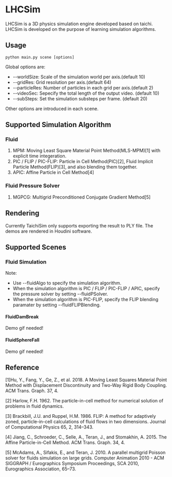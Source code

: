 # LHCSim
LHCSim is a 3D physics simulation engine developed based on taichi. LHCSim is developed on the purpose of learning simulation algorithms.

## Usage
```
python main.py scene [options]
```

Global options are:
+ --worldSize: Scale of the simulation world per axis.(default 10)
+ --gridRes: Grid resolution per axis.(default 64)
+ --particleRes: Number of particles in each grid per axis.(default 2)
+ --videoSec: Sepecify the total length of the output video. (default 10)
+ --subSteps: Set the simulation substeps per frame. (default 20)

Other options are introduced in each scene.

## Supported Simulation Algorithm
### Fluid
1. MPM: Moving Least Square Material Point Method(MLS-MPM)[1] with explicit time integeration.
2. PIC / FLIP / PIC-FLIP: Particle in Cell Method(PIC)[2], Fluid Implicit Particle Method(FLIP)[3], and also blending them together.
3. APIC: Affine Particle in Cell Method[4]

### Fluid Pressure Solver
1. MGPCG: Multigrid Preconditioned Conjugate Gradient Method[5]

## Rendering
Currently TaichiSim only supports exporting the result to PLY file. The demos are rendered in Houdini software.

## Supported Scenes
### Fluid Simulation
Note:
+ Use --fluidAlgo to specify the simulation algorithm.
+ When the simulation algorithm is PIC / FLIP / PIC-FLIP / APIC, specify the pressure solver by setting --fluidPSolver.
+ When the simulation algorithm is PIC-FLIP, specify the FLIP blending paramater by setting --fluidFLIPBlending.
#### FluidDamBreak
Demo gif needed!
#### FluidSphereFall
Demo gif needed!

## Reference
[1]Hu, Y., Fang, Y., Ge, Z., et al. 2018. A Moving Least Squares Material Point Method with Displacement Discontinuity and Two-Way Rigid Body Coupling. ACM Trans. Graph. 37, 4.

[2] Harlow, F.H. 1962. The particle-in-cell method for numerical solution of problems in fluid dynamics.

[3] Brackbill, J.U. and Ruppel, H.M. 1986. FLIP: A method for adaptively zoned, particle-in-cell calculations of fluid flows in two dimensions. Journal of Computational Physics 65, 2, 314–343.

[4] Jiang, C., Schroeder, C., Selle, A., Teran, J., and Stomakhin, A. 2015. The Affine Particle-in-Cell Method. ACM Trans. Graph. 34, 4.

[5] McAdams, A., Sifakis, E., and Teran, J. 2010. A parallel multigrid Poisson solver for fluids simulation on large grids. Computer Animation 2010 - ACM SIGGRAPH / Eurographics Symposium Proceedings, SCA 2010, Eurographics Association, 65–73.